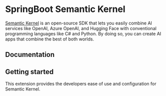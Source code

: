 # SpringBoot Semantic Kernel

[Semantic Kernel](https://learn.microsoft.com/semantic-kernel/overview/) is an open-source SDK that lets you easily combine AI services like OpenAI, Azure OpenAI, and Hugging Face with conventional programming languages like C# and Python. By doing so, you can create AI apps that combine the best of both worlds.

## Documentation

## Getting started

This extension provides the developers ease of use and configuration for Semantic Kernel.

[//]: # "Add the following dependency in your `pom.xml` to get started:"
[//]: # "And then your can use the Semantic Kernel in your application just like"
